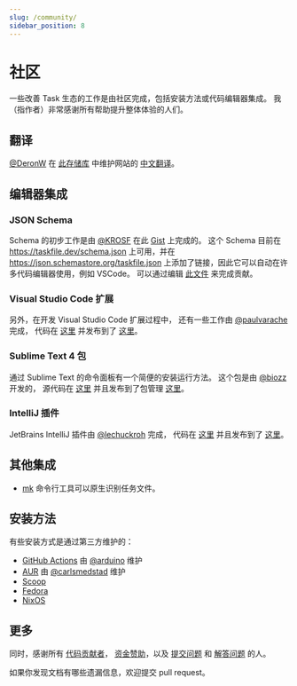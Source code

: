 ```yaml
---
slug: /community/
sidebar_position: 8
---
```


# 社区

一些改善 Task 生态的工作是由社区完成，包括安装方法或代码编辑器集成。 我（指作者）非常感谢所有帮助提升整体体验的人们。

## 翻译

[@DeronW](https://github.com/DeronW) 在 [此存储库](https://github.com/DeronW/task) 中维护网站的 [中文翻译](https://task-zh.readthedocs.io/zh_CN/latest/)。

## 编辑器集成

### JSON Schema

Schema 的初步工作是由 [@KROSF](https://github.com/KROSF) 在此 [Gist](https://gist.github.com/KROSF/c5435acf590acd632f71bb720f685895) 上完成的。 这个 Schema 目前在 https://taskfile.dev/schema.json 上可用，并在 https://json.schemastore.org/taskfile.json 上添加了链接，因此它可以自动在许多代码编辑器使用，例如 VSCode。 可以通过编辑 [此文件](https://github.com/go-task/task/blob/master/docs/static/schema.json) 来完成贡献。

### Visual Studio Code 扩展

另外，在开发 Visual Studio Code 扩展过程中， 还有一些工作由 [@paulvarache](https://github.com/paulvarache) 完成， 代码在 [这里](https://github.com/paulvarache/vscode-taskfile) 并发布到了 [这里](https://marketplace.visualstudio.com/items?itemName=paulvarache.vscode-taskfile)。

### Sublime Text 4 包

通过 Sublime Text 的命令面板有一个简便的安装运行方法。 这个包是由 [@biozz](https://github.com/biozz) 开发的， 源代码在 [这里](https://github.com/biozz/sublime-taskfile) 并且发布到了包管理 [这里](https://packagecontrol.io/packages/Taskfile)。

### IntelliJ 插件

JetBrains IntelliJ 插件由 [@lechuckroh](https://github.com/lechuckroh) 完成， 代码在 [这里](https://github.com/lechuckroh/task-intellij-plugin) 并且发布到了 [这里](https://plugins.jetbrains.com/plugin/17058-taskfile)。

## 其他集成

- [mk](https://github.com/pycontribs/mk) 命令行工具可以原生识别任务文件。

## 安装方法

有些安装方式是通过第三方维护的：

- [GitHub Actions](https://github.com/arduino/setup-task) 由 [@arduino](https://github.com/arduino) 维护
- [AUR](https://aur.archlinux.org/packages/go-task-bin) 由 [@carlsmedstad](https://github.com/carlsmedstad) 维护
- [Scoop](https://github.com/ScoopInstaller/Main/blob/master/bucket/task.json)
- [Fedora](https://packages.fedoraproject.org/pkgs/golang-github-task/go-task/)
- [NixOS](https://github.com/NixOS/nixpkgs/blob/master/pkgs/development/tools/go-task/default.nix)

## 更多

同时，感谢所有 [代码贡献者](https://github.com/go-task/task/graphs/contributors)， [资金赞助](https://opencollective.com/task)，以及 [提交问题](https://github.com/go-task/task/issues?q=is%3Aissue) 和 [解答问题](https://github.com/go-task/task/discussions) 的人。

如果你发现文档有哪些遗漏信息，欢迎提交 pull request。
